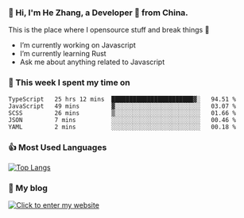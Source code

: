 ### 👋 Hi, I'm He Zhang, a Developer 🚀 from China.

This is the place where I opensource stuff and break things :rofl:

- I’m currently working on Javascript
- I’m currently learning Rust
- Ask me about anything related to Javascript

### 💪 This week I spent my time on 
<!--START_SECTION:waka-->
```text
TypeScript   25 hrs 12 mins  ███████████████████████▓░   94.51 % 
JavaScript   49 mins         ▓░░░░░░░░░░░░░░░░░░░░░░░░   03.07 % 
SCSS         26 mins         ▒░░░░░░░░░░░░░░░░░░░░░░░░   01.66 % 
JSON         7 mins          ░░░░░░░░░░░░░░░░░░░░░░░░░   00.46 % 
YAML         2 mins          ░░░░░░░░░░░░░░░░░░░░░░░░░   00.18 % 
```
<!--END_SECTION:waka-->

### 👍 Most Used Languages
[![Top Langs](https://github-readme-stats.vercel.app/api/top-langs/?username=zhanghecool&layout=compact)](https://zhanghe.cool)

### 🌈 My blog 
[![Click to enter my website](https://cdn.jsdelivr.net/gh/zhanghecool/assets/images/gif/zhanghecools.gif)](https://zhanghe.cool)
